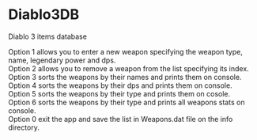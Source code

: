 # Diablo3DB
Diablo 3 items database

Option 1 allows you to enter a new weapon specifying the weapon type, name, legendary power and dps. <br>
Option 2 allows you to remove a weapon from the list specifying its index. <br>
Option 3 sorts the weapons by their names and prints them on console. <br>
Option 4 sorts the weapons by their dps and prints them on console. <br> 
Option 5 sorts the weapons by their type and prints them on cosole. <br>
Option 6 sorts the weapons by their type and prints all weapons stats on console. <br> 
Option 0 exit the app and save the list in Weapons.dat file on the info directory. <br>
